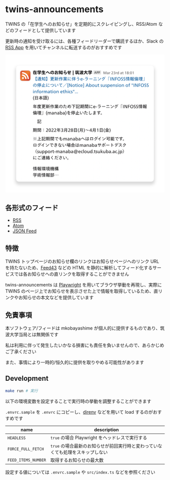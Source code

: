 # twins-announcements

TWINS の「在学生へのお知らせ」を定期的にスクレイピングし、RSS/Atom などのフィードとして提供しています

更新時の通知を受け取るには、各種フィードリーダーで購読するほか、Slack の [RSS App](https://slack.com/apps/A0F81R7U7-rss) を用いてチャンネルに転送するのがおすすめです

![Slack チャンネルへの転送イメージ](./img/sample-round-shadow.png)

## 各形式のフィード

- [RSS](https://mkobayashime.github.io/twins-announcements/twins-announcements-rss2.xml)
- [Atom](https://mkobayashime.github.io/twins-announcements/twins-announcements-atom1.xml)
- [JSON Feed](https://mkobayashime.github.io/twins-announcements/twins-announcements-json1.json)

## 特徴

TWINS トップページのお知らせ欄のリンクはお知らせページへのリンク URL を持たないため、[Feed43](https://feed43.com/) などの HTML を静的に解析してフィード化するサービスでは各お知らせへの直リンクを取得することができません

twins-announcements は [Playwright](https://playwright.dev/) を用いてブラウザ挙動を再現し、実際に TWINS のページ上でお知らせを表示させた上で情報を取得しているため、直リンクやお知らせの本文などを提供しています

## 免責事項

本ソフトウェア/フィードは mkobayashime が個人的に提供するものであり、筑波大学当局とは無関係です

私は利用に伴って発生したいかなる損害にも責任を負いませんので、あらかじめご了承ください

また、事情により一時的/恒久的に提供を取りやめる可能性があります

## Development

```sh
make run # 実行
```

以下の環境変数を設定することで実行時の挙動を調整することができます

`.envrc.sample` を `.envrc` にコピーし、[direnv](https://github.com/direnv/direnv) などを用いて load するのがおすすめです

| name                | description                                                                     |
| ------------------- | ------------------------------------------------------------------------------- |
| `HEADLESS`          | `true` の場合 Playwright をヘッドレスで実行する                                 |
| `FORCE_FULL_FETCH`  | `true` の場合最新のお知らせが前回実行時と変わっていなくても処理をスキップしない |
| `FEED_ITEMS_NUMBER` | 取得するお知らせの最大数                                                        |

設定する値については `.envrc.sample` や `src/index.ts` などを参照ください
